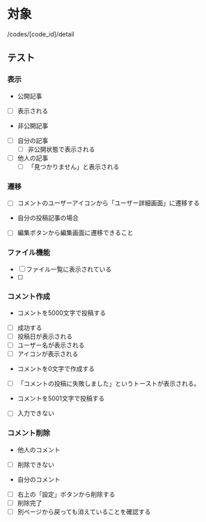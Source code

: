 # 対象

/codes/[code_id]/detail

## テスト

### 表示

- 公開記事
- [ ] 表示される

- 非公開記事
- [ ] 自分の記事
  - [ ] 非公開状態で表示される
- [ ] 他人の記事
  - [ ] 「見つかりません」と表示される

### 遷移

- [ ] コメントのユーザーアイコンから「ユーザー詳細画面」に遷移する

- 自分の投稿記事の場合
- [ ] 編集ボタンから編集画面に遷移できること

### ファイル機能

- [ ] ファイル一覧に表示されている
- [ ] 


### コメント作成

- コメントを5000文字で投稿する
- [ ] 成功する
- [ ] 投稿日が表示される
- [ ] ユーザー名が表示される
- [ ] アイコンが表示される

- コメントを0文字で作成する
- [ ] 「コメントの投稿に失敗しました」というトーストが表示される。

- コメントを5001文字で投稿する
- [ ] 入力できない

### コメント削除

- 他人のコメント
- [ ] 削除できない

- 自分のコメント
- [ ] 右上の「設定」ボタンから削除する
- [ ] 削除完了
- [ ] 別ページから戻っても消えていることを確認する
